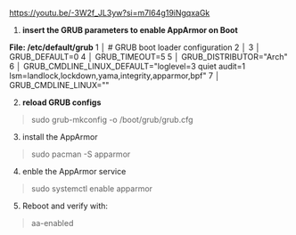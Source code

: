 https://youtu.be/-3W2f_JL3yw?si=m7I64g19iNgqxaGk

1. **insert the GRUB parameters to enable AppArmor on Boot**

**File: /etc/default/grub**
   1   │ # GRUB boot loader configuration
   2   │ 
   3   │ GRUB_DEFAULT=0
   4   │ GRUB_TIMEOUT=5
   5   │ GRUB_DISTRIBUTOR="Arch"
   6   │ GRUB_CMDLINE_LINUX_DEFAULT="loglevel=3 quiet audit=1 lsm=landlock,lockdown,yama,integrity,apparmor,bpf"
   7   │ GRUB_CMDLINE_LINUX=""

2. **reload GRUB configs**

> sudo grub-mkconfig -o /boot/grub/grub.cfg

3. install the AppArmor

> sudo pacman -S apparmor

4. enble the AppArmor service

> sudo systemctl enable apparmor

5. Reboot and verify with:

> aa-enabled